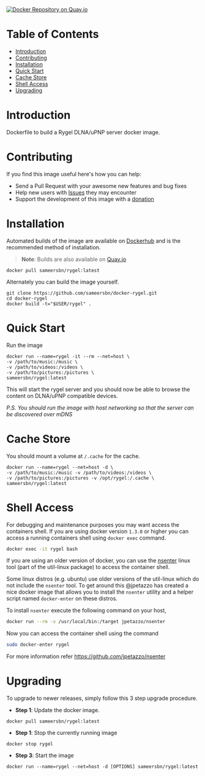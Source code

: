 [![Docker Repository on Quay.io](https://quay.io/repository/sameersbn/rygel/status "Docker Repository on Quay.io")](https://quay.io/repository/sameersbn/rygel)

# Table of Contents
- [Introduction](#introduction)
- [Contributing](#contributing)
- [Installation](#installation)
- [Quick Start](#quick-start)
- [Cache Store](#cache-store)
- [Shell Access](#shell-access)
- [Upgrading](#upgrading)

# Introduction

Dockerfile to build a Rygel DLNA/uPNP server docker image.

# Contributing

If you find this image useful here's how you can help:

- Send a Pull Request with your awesome new features and bug fixes
- Help new users with [Issues](https://github.com/sameersbn/docker-rygel/issues) they may encounter
- Support the development of this image with a [donation](http://www.damagehead.com/donate/)

# Installation

Automated builds of the image are available on [Dockerhub](https://hub.docker.com/r/sameersbn/rygel) and is the recommended method of installation.

> **Note**: Builds are also available on [Quay.io](https://quay.io/repository/sameersbn/rygel)

```
docker pull sameersbn/rygel:latest
```

Alternately you can build the image yourself.

```
git clone https://github.com/sameersbn/docker-rygel.git
cd docker-rygel
docker build -t="$USER/rygel" .
```

# Quick Start

Run the image

```
docker run --name=rygel -it --rm --net=host \
-v /path/to/music:/music \
-v /path/to/videos:/videos \
-v /path/to/pictures:/pictures \
sameersbn/rygel:latest
```

This will start the rygel server and you should now be able to browse the content on DLNA/uPNP compatible devices.

*P.S. You should run the image with host networking so that the server can be discovered over mDNS*

# Cache Store
You should mount a volume at `/.cache` for the cache.

```
docker run --name=rygel --net=host -d \
-v /path/to/music:/music -v /path/to/videos:/videos \
-v /path/to/pictures:/pictures -v /opt/rygel:/.cache \
sameersbn/rygel:latest
```

# Shell Access

For debugging and maintenance purposes you may want access the containers shell. If you are using docker version `1.3.0` or higher you can access a running containers shell using `docker exec` command.

```bash
docker exec -it rygel bash
```

If you are using an older version of docker, you can use the [nsenter](http://man7.org/linux/man-pages/man1/nsenter.1.html) linux tool (part of the util-linux package) to access the container shell.

Some linux distros (e.g. ubuntu) use older versions of the util-linux which do not include the `nsenter` tool. To get around this @jpetazzo has created a nice docker image that allows you to install the `nsenter` utility and a helper script named `docker-enter` on these distros.

To install `nsenter` execute the following command on your host,

```bash
docker run --rm -v /usr/local/bin:/target jpetazzo/nsenter
```

Now you can access the container shell using the command

```bash
sudo docker-enter rygel
```

For more information refer https://github.com/jpetazzo/nsenter

# Upgrading
To upgrade to newer releases, simply follow this 3 step upgrade procedure.

- **Step 1**: Update the docker image.

```
docker pull sameersbn/rygel:latest
```

- **Step 1**: Stop the currently running image

```
docker stop rygel
```

- **Step 3**: Start the image

```
docker run --name=rygel --net=host -d [OPTIONS] sameersbn/rygel:latest
```
